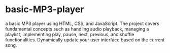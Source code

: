# basic-MP3-player
 a basic MP3 player using HTML, CSS, and JavaScript. The project covers fundamental concepts such as handling audio playback, managing a playlist, implementing play, pause, next, previous, and shuffle functionalities. Dynamically update your user interface based on the current song.

